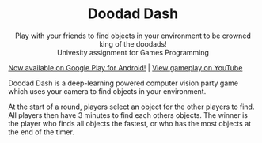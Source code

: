 <div align="center"><h1>Doodad Dash</h1></div>
<div align="center">Play with your friends to find objects in your environment to be crowned king of the doodads!<br>Univesity assignment for Games Programming</div>

<div align="center"><img src="" /></div>

[Now available on Google Play for Android!](https://play.google.com/store/apps/details?id=com.ahirst.doodaddash) | [View gameplay on YouTube](https://www.youtube.com/watch?v=vMC65P_YoKQ)

Doodad Dash is a deep-learning powered computer vision party game which uses your camera to find objects in your environment.

At the start of a round, players select an object for the other players to find. All players then have 3 minutes to find each others objects. The winner is the player who finds all objects the fastest, or who has the most objects at the end of the timer.
